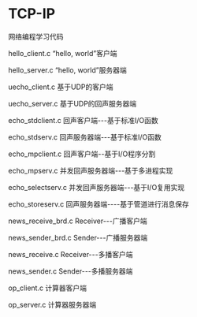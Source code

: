 # TCP-IP
网络编程学习代码

hello_client.c        “hello, world”客户端

hello_server.c        “hello, world”服务器端

uecho_client.c        基于UDP的客户端

uecho_server.c        基于UDP的回声服务器端

echo_stdclient.c      回声客户端---基于标准I/O函数

echo_stdserv.c        回声服务器端---基于标准I/O函数

echo_mpclient.c       回声客户端--基于I/O程序分割

echo_mpserv.c         并发回声服务器端---基于多进程实现

echo_selectserv.c     并发回声服务器端---基于I/O复用实现

echo_storeserv.c      回声服务器端----基于管道进行消息保存

news_receive_brd.c    Receiver---广播客户端

news_sender_brd.c     Sender---广播服务器端

news_receive.c        Receiver---多播客户端

news_sender.c         Sender---多播服务器端

op_client.c           计算器客户端

op_server.c           计算器服务器端

